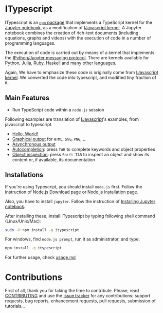 # ITypescript

ITypescript is an [`npm` package](https://www.npmjs.com/) that implements a
TypeScript kernel for the [Jupyter notebook](http://jupyter.org/), as a modification of
[IJavascript kernel](http://n-riesco.github.io/ijavascript). A Jupyter
notebook combines the creation of rich-text documents (including equations,
graphs and videos) with the execution of code in a number of programming
languages.

The execution of code is carried out by means of a kernel that implements the
[IPython/Jupyter messaging
protocol](http://jupyter-client.readthedocs.io/en/latest/messaging.html).
There are kernels available for [Python](http://ipython.org/notebook.html),
[Julia](https://github.com/JuliaLang/IJulia.jl),
[Ruby](https://github.com/minad/iruby),
[Haskell](https://github.com/gibiansky/IHaskell) and [many
other languages](https://github.com/ipython/ipython/wiki/IPython-kernels-for-other-languages).

Again, We have to emphasize these code is originally come from [IJavascript kernel](http://n-riesco.github.io/ijavascript). 
We converted the code into typescript, and modified tiny fraction of it.

## Main Features

- Run TypeScript code within a `node.js` session

Following examples are translation of [IJavascript](http://n-riesco.github.io/ijavascript)'s
examples, from javascript to typescript.

- [Hello, World!](http://nearbydelta.github.io/itypescript/doc/hello.ipynb.html)
- [Graphical
  output](http://nearbydelta.github.io/itypescript/doc/graphics.ipynb.html) for
  `HTML`, `SVG`, `PNG`, ...
- [Asynchronous
  output](http://nearbydelta.github.io/itypescript/doc/async.ipynb.html)
- [Autocompletion](http://nearbydelta.github.io/itypescript/doc/Completion.Inspection.ipynb.html):
  press `TAB` to complete keywords and object properties
- [Object
  inspection](http://nearbydelta.github.io/itypescript/doc/Completion.Inspection.ipynb.html): press
  `Shift-TAB` to inspect an object and show its content or, if available, its
  documentation

## Installations

If you're using Typescript, you should install `node.js` first.
Follow the instruction of [Node.js Download page](https://nodejs.org/en/download/) or
[Node.js Installation page](https://nodejs.org/en/download/package-manager/).

Also, you have to install `jupyter`. Follow the instruction of
[Installing Jupyter notebook](http://jupyter.readthedocs.io/en/latest/install.html).

After installing these, install ITypescript by typing following shell command (Linux/Unix/Mac):
```sh
sudo -H npm install -g itypescript
```
For windows, find `node.js prompt`, run it as administrator, and type:
```sh
npm install -g itypescript
```
For further usage, check [usage.md](https://github.com/nearbydelta/itypescript/blob/master/doc/usage.md)

# Contributions

First of all, thank you for taking the time to contribute. Please, read
[CONTRIBUTING](http://github.com/nearbydelta/itypescript/blob/master/contributing.md) and use
the [issue tracker](http://nearbydelta.github.io/itypescript/ijavascript/issues) for any
contributions: support requests, bug reports, enhancement requests, pull
requests, submission of tutorials...

